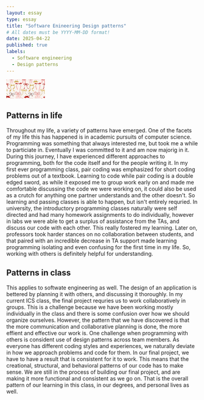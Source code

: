 ```yaml
---
layout: essay
type: essay
title: "Software Enineering Design patterns"
# All dates must be YYYY-MM-DD format!
date: 2025-04-22
published: true
labels:
  - Software engineering
  - Design patterns
---
```


<img width="20%" class="rounded" src="../img/bows.jpg">

## Patterns in life

Throughout my life, a variety of patterns have emerged. One of the facets of my life this has happened is in academic pursuits of computer science. Programming was something that always interested me, but took me a while to particiate in. Eventually I was committed to it and am now majorig in it. During this journey, I have experienced different approaches to programming, both for the code itself and for the people writing it. In my first ever programming class, pair coding was emphasized for short coding problems out of a textbook. Learning to code while pair coding is a double edged sword, as while it exposed me to group work early on and made me comfortable discussing the code we were working on, it could also be used as a crutch for anything one partner understands and the other doesn't. So learning and passing classes is able to happen, but isn't entirely requried. In university, the introductory programming classes naturally were self directed and had many homework assignments to do individually, however in labs we were able to get a surplus of assistance from the TAs, and discuss our code with each other. This really fostered my learning. Later on, professors took harder stances on no collaboration between students, and that paired with an incredible decrease in TA support made learning programming isolating and even confusing for the first time in my life. So, working with others is definitely helpful for understanding. 

## Patterns in class

This applies to softwate engineering as well. The design of an application is bettered by planning it with others, and discussing it thoroughly. In my current ICS class, the final project requries us to work collaboratively in groups. This is a challenge because we have been working mostly individually in the class and there is some confusion over how we should organize ourselves. However, the pattern that we have discovered is that the more communication and collaborative planning is done, the more effient and effective our work is. One challenge when programming with others is consident use of design patterns across team members. As everyone has different coding styles and experiences, we naturally deviate in how we approach problems and code for them. In our final project, we have to have a result that is consistent for it to work. This means that the creational, structural, and behavioral patterns of our code has to make sense. We are still in the process of building our final project, and are making it more functional and consistent as we go on. That is the overall pattern of our learning in this class, in our degrees, and personal lives as well. 
